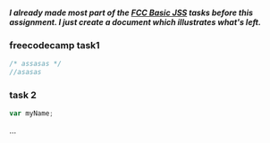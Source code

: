 #####  I already made most part of the [FCC Basic JSS](https://www.freecodecamp.org/codelawer) tasks *before this assignment.* I just create a document which illustrates what's left.<br>

### freecodecamp task1
```js 
/* assasas */
//asasas

```

### task 2 
```js
var myName;
```

...<br>
